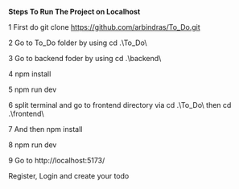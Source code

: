 **Steps To Run The Project on Localhost**

1 First do git clone https://github.com/arbindras/To_Do.git

2 Go to To_Do folder by using cd .\To_Do\

3 Go to backend foder by using cd .\backend\

4 npm install

5 npm run dev

6 split terminal and go to frontend directory via cd .\To_Do\ then cd .\frontend\

7 And then npm install

8 npm run dev

9 Go to http://localhost:5173/

Register, Login and create your todo
